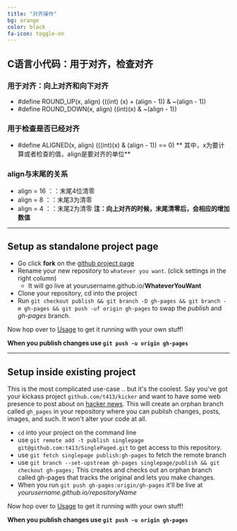 ```yaml
---
title: "对齐操作"
bg: orange
color: black
fa-icon: toggle-on
---
```


## C语言小代码：用于对齐，检查对齐

### 用于对齐：向上对齐和向下对齐
- #define ROUND_UP(x, align) (((int) (x) + (align - 1)) & ~(align - 1))
- #define ROUND_DOWN(x, align) ((int)(x) & ~(align - 1))
### 用于检查是否已经对齐
- #define ALIGNED(x, align) (((int)(x) & (align - 1)) == 0)
** 其中，x为要计算或者检查的值，align是要对齐的单位**
 
### align与末尾的关系
- align = 16 ：：末尾4位清零
- align =  8 ：：末尾3为清零
- align =  4 ：：末尾2为清零
**注：向上对齐的时候，末尾清零后，会相应的增加数值**

-------------------------


## Setup as standalone project page

- Go click **fork** on the [github project page](https://github.com/t413/SinglePaged)
- Rename your new repository to `whatever you want`. (click settings in the right column)
  * It will go live at yourusername.github.io/**WhateverYouWant**
- Clone your repository, cd into the project
- Run `git checkout publish && git branch -D gh-pages && git branch -m gh-pages && git push -uf origin gh-pages` to swap the *publish* and *gh-pages* branch.

Now hop over to [Usage](#usage) to get it running with your own stuff!

**When you publish changes use `git push -u origin gh-pages`**

-------------------------


## Setup inside existing project

This is the most complicated use-case .. but it's the coolest.
Say you've got your kickass project `github.com/t413/kicker` and want to have
some web presence to post about on [hacker news](http://news.ycombinator.com).
This will create an orphan branch called `gh_pages` in your repository
where you can publish changes, posts, images, and such. It won't alter your code at all.

- `cd` into your project on the command line
- use `git remote add -t publish singlepage git@github.com:t413/SinglePaged.git` to get access to this repository.
- use `git fetch singlepage publish:gh-pages` to fetch the remote branch
- use `git branch --set-upstream gh-pages singlepage/publish && git checkout gh-pages;`
  This creates and checks out an orphan branch called gh-pages that tracks the original and lets you make changes.
- When you run `git push gh-pages:origin/gh-pages` it'll be live at *yourusername.github.io/repositoryName*

Now hop over to [Usage](#usage) to get it running with your own stuff!

**When you publish changes use `git push -u origin gh-pages`**

